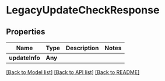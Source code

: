 # LegacyUpdateCheckResponse

## Properties
Name | Type | Description | Notes
------------ | ------------- | ------------- | -------------
**updateInfo** | **Any** |  | 

[[Back to Model list]](../README.md#documentation-for-models) [[Back to API list]](../README.md#documentation-for-api-endpoints) [[Back to README]](../README.md)


